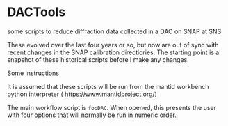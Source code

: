 # DACTools
some scripts to reduce diffraction data collected in a DAC on SNAP at SNS

These evolved over the last four years or so, but now are out of sync with recent changes in the SNAP calibration directiories. The starting point is a snapshot of these 
historical scripts before I make any changes.

Some instructions

It is assumed that these scripts will be run from the mantid workbench python interpreter ( https://www.mantidproject.org/)

The main workflow script is `focDAC`. When opened, this presents the user with four options that will normally be run in numeric order. 
